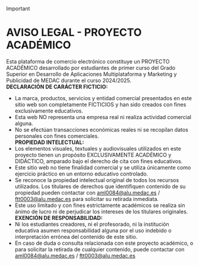 > [!IMPORTANT]
> # **AVISO LEGAL - PROYECTO ACADÉMICO**  
> Esta plataforma de comercio electrónico constituye un PROYECTO ACADÉMICO desarrollado por estudiantes de primer curso del Grado Superior en Desarrollo de Aplicaciones Multiplataforma y Marketing y Publicidad de MEDAC durante el curso 2024/2025.    
> **DECLARACIÓN DE CARÁCTER FICTICIO:**  
>   - La marca, productos, servicios y entidad comercial presentados en este sitio web son completamente FICTICIOS y han sido creados con fines exclusivamente educativos.  
>   - Esta web NO representa una empresa real ni realiza actividad comercial alguna.  
>   - No se efectúan transacciones económicas reales ni se recopilan datos personales con fines comerciales.    
> **PROPIEDAD INTELECTUAL:**  
>   - Los elementos visuales, textuales y audiovisuales utilizados en este proyecto tienen un propósito EXCLUSIVAMENTE ACADÉMICO y DIDÁCTICO, amparado bajo el derecho de cita con fines educativos.  
>   - Este sitio web no tiene finalidad comercial y se utiliza únicamente como ejercicio práctico en un entorno educativo controlado.  
>   - Se reconoce la propiedad intelectual original de todos los recursos utilizados. Los titulares de derechos que identifiquen contenido de su propiedad pueden contactar con aml0084@alu.medac.es / ftt0003@alu.medac.es para solicitar su retirada inmediata.  
>   - Este uso limitado y con fines estrictamente académicos se realiza sin ánimo de lucro ni de perjudicar los intereses de los titulares originales.    
> **EXENCIÓN DE RESPONSABILIDAD:**
>   - Ni los estudiantes creadores, ni el profesorado, ni la institución educativa asumen responsabilidad alguna por el uso indebido o interpretación errónea del contenido de este sitio.
>   - En caso de duda o consulta relacionada con este proyecto académico, o para solicitar la retirada de cualquier contenido, puede contactar con aml0084@alu.medac.es / ftt0003@alu.medac.es
